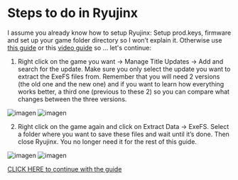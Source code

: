 # Steps to do in Ryujinx

I assume you already know how to setup Ryujinx: Setup prod.keys, firmware and set up your game folder directory so I won’t explain it. Otherwise use [this guide](https://github.com/Abd-007/Switch-Emulators-Guide/blob/main/Ryujinx.md) or this [video guide](https://youtu.be/a3lqX176K0w?t=110) so ... let's continue:

1. Right click on the game you want -> Manage Title Updates -> Add and search for the update. Make sure you only select the update you want to extract the ExeFS files from.
Remember that you will need 2 versions (the old one and the new one) and if you want to learn how everything works better, a third one (previous to these 2) so you can compare what changes between the three versions.

![imagen](https://github.com/StevensND/ghidra-port-mods-guide/assets/45856578/f4f51366-664c-4c8a-85b6-5e7f9f8e07e5)
![imagen](https://github.com/StevensND/ghidra-port-mods-guide/assets/45856578/0176ecb1-40a3-4980-b993-6694d4aac3d9)


2. Right click on the game again and click on Extract Data ->  ExeFS. Select a folder where you want to save these files and wait until it’s done. Then close Ryujinx. You no longer need it for the rest of this guide.

![imagen](https://github.com/StevensND/ghidra-port-mods-guide/assets/45856578/665c9901-3e16-4284-93bc-4acc619d7814)
![imagen](https://github.com/StevensND/ghidra-port-mods-guide/assets/45856578/2a30314f-086e-4e1a-9b50-30461bda7baf)

[CLICK HERE to continue with the guide](https://github.com/StevensND/ghidra-port-mods-guide/blob/main/SetupGhidra.md)

